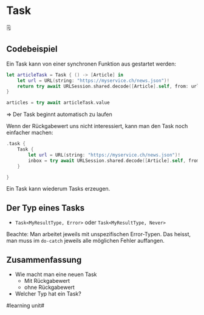 # Task
🗒️

## Codebeispiel

Ein Task kann von einer synchronen Funktion aus gestartet werden:

```swift
let articleTask = Task { () -> [Article] in
	let url = URL(string: "https://myservice.ch/news.json")!
	return try await URLSession.shared.decode([Article].self, from: url)
}

articles = try await articleTask.value
```

=\> Der Task beginnt automatisch zu laufen

Wenn der Rückgabewert uns nicht interessiert, kann man den Task noch einfacher machen:


```swift
.task {
    Task {
        let url = URL(string: "https://myservice.ch/news.json")!
        inbox = try await URLSession.shared.decode([Article].self, from: url)
    }

}
```


Ein Task kann wiederum Tasks erzeugen.

## Der Typ eines Tasks

- `Task<MyResultType, Error>` oder `Task<MyResultType, Never>`

Beachte: Man arbeitet jeweils mit unspezifischen Error-Typen. Das heisst, man muss im `do-catch` jeweils alle möglichen Fehler auffangen.

## Zusammenfassung
- Wie macht man eine neuen Task
	- Mit Rückgabewert
	- ohne Rückgabewert
- Welcher Typ hat ein Task?






#learning unit#